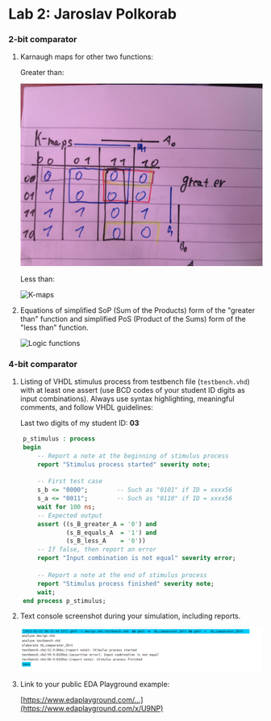 # Lab 2: Jaroslav Polkorab 

### 2-bit comparator

1. Karnaugh maps for other two functions:

   Greater than:

   ![K-maps](https://github.com/Polkorabjaroslav/digital-electronics-1/blob/main/labs/obraz/DE1great.jpg)

   Less than:

   ![K-maps]()

2. Equations of simplified SoP (Sum of the Products) form of the "greater than" function and simplified PoS (Product of the Sums) form of the "less than" function.

   ![Logic functions](images/comparator_min.png)

### 4-bit comparator

1. Listing of VHDL stimulus process from testbench file (`testbench.vhd`) with at least one assert (use BCD codes of your student ID digits as input combinations). Always use syntax highlighting, meaningful comments, and follow VHDL guidelines:

   Last two digits of my student ID: **03**

```vhdl
    p_stimulus : process
    begin
        -- Report a note at the beginning of stimulus process
        report "Stimulus process started" severity note;

        -- First test case
        s_b <= "0000"; 		  -- Such as "0101" if ID = xxxx56
        s_a <= "0011";        -- Such as "0110" if ID = xxxx56
        wait for 100 ns;
        -- Expected output
        assert ((s_B_greater_A = '0') and
                (s_B_equals_A  = '1') and
                (s_B_less_A    = '0'))
        -- If false, then report an error
        report "Input combination is not equal" severity error;

        -- Report a note at the end of stimulus process
        report "Stimulus process finished" severity note;
        wait;
    end process p_stimulus;
```

2. Text console screenshot during your simulation, including reports.

   ![your figure](https://github.com/Polkorabjaroslav/digital-electronics-1/blob/main/labs/obraz/DE4bit.png)

3. Link to your public EDA Playground example:

   [https://www.edaplayground.com/...](https://www.edaplayground.com/x/U9NP)
